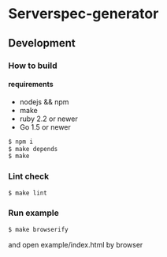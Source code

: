 Serverspec-generator
============




Development
----------

### How to build

#### requirements

- nodejs && npm
- make
- ruby 2.2 or newer
- Go 1.5 or newer

```sh
$ npm i
$ make depends
$ make
```

### Lint check

```sh
$ make lint
```


### Run example

```sh
$ make browserify
```

and open example/index.html by browser

